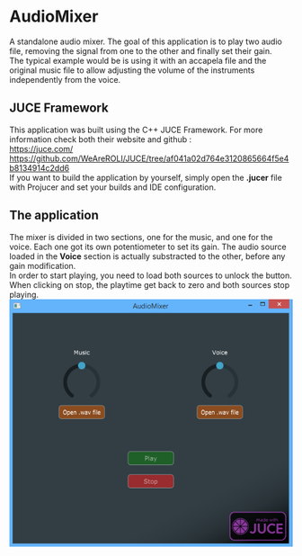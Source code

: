 # AudioMixer
A standalone audio mixer. The goal of this application is to play two audio file, removing the signal from one to the other and finally set their gain. <br>
The typical example would be is using it with an accapela file and the original music file to allow adjusting the volume of the instruments independently from the voice.

## JUCE Framework
This application was built using the C++ JUCE Framework. For more information check both their website and github :<br>
https://juce.com/<br>
https://github.com/WeAreROLI/JUCE/tree/af041a02d764e3120865664f5e4b8134914c2dd6<br>
If you want to build the application by yourself, simply open the __.jucer__ file with Projucer and set your builds and IDE configuration.

## The application
The mixer is divided in two sections, one for the music, and one for the voice. Each one got its own potentiometer to set its gain.
The audio source loaded in the __Voice__ section is actually substracted to the other, before any gain modification.
<br>
In order to start playing, you need to load both sources to unlock the button. When clicking on stop, the playtime get back to zero and both sources stop playing.
![AudioMixer UI](UIExample.png)



